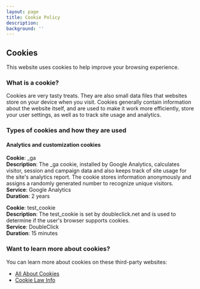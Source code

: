 ```yaml
---
layout: page
title: Cookie Policy
description: 
background: ''
---
```


## Cookies

This website uses cookies to help improve your browsing experience.

### What is a cookie?

Cookies are very tasty treats. They are also small data files that websites store on your device when you visit. Cookies generally contain information about the website itself, and are used to make it work more efficiently, store your user settings, as well as to track site usage and analytics.

### Types of cookies and how they are used

#### Analytics and customization cookies
**Cookie**: _ga  
**Description**: The _ga cookie, installed by Google Analytics, calculates visitor, session and campaign data and also keeps track of site usage for the site's analytics report. The cookie stores information anonymously and assigns a randomly generated number to recognize unique visitors.  
**Service**: Google Analytics  
**Duration**: 2 years

**Cookie**: test_cookie  
**Description**: The test_cookie is set by doubleclick.net and is used to determine if the user's browser supports cookies.  
**Service**: DoubleClick  
**Duration**: 15 minutes

### Want to learn more about cookies?

You can learn more about cookies on these third-party websites:
* [All About Cookies](https://www.allaboutcookies.org/)
* [Cookie Law Info](https://www.cookielawinfo.com/internet-cookies/)